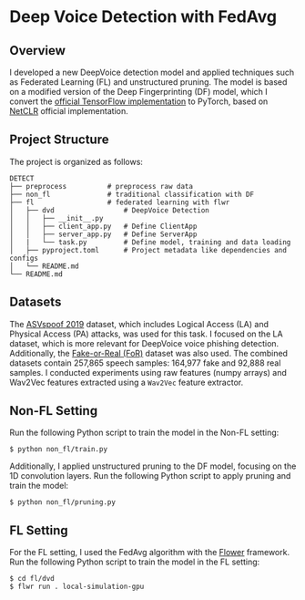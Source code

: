 # Deep Voice Detection with FedAvg


## Overview
I developed a new DeepVoice detection model and applied techniques such as Federated Learning (FL) and unstructured pruning. The model is based on a modified version of the Deep Fingerprinting (DF) model, which I convert the [official TensorFlow implementation](https://dl.acm.org/doi/10.1145/3243734.3243768) to PyTorch, based on [NetCLR](https://github.com/SPIN-UMass/Realistic-Website-Fingerprinting-By-Augmenting-Network-Traces/blob/main/artifacts/src/NetCLR/pre-training.ipynb) official implementation.

## Project Structure
The project is organized as follows:

```
DETECT
├── preprocess			# preprocess raw data
├── non_fl				# traditional classification with DF
├── fl					# federated learning with flwr
│   ├── dvd					# DeepVoice Detection
│   │	├── __init__.py
│   │	├── client_app.py   # Define ClientApp
│   │	├── server_app.py   # Define ServerApp
│   |	└── task.py         # Define model, training and data loading
│	├── pyproject.toml      # Project metadata like dependencies and configs
│	└── README.md
└── README.md
```


## Datasets
The [ASVspoof 2019](https://www.asvspoof.org/index2019.html) dataset, which includes Logical Access (LA) and Physical Access (PA) attacks, was used for this task. I focused on the LA dataset, which is more relevant for DeepVoice voice phishing detection. Additionally, the [Fake-or-Real (FoR)](https://www.kaggle.com/datasets/mohammedabdeldayem/the-fake-or-real-dataset/data) dataset was also used. The combined datasets contain 257,865 speech samples: 164,977 fake and 92,888 real samples. I conducted experiments using raw features (numpy arrays) and Wav2Vec features extracted using a `Wav2Vec` feature extractor.

## Non-FL Setting

Run the following Python script to train the model in the Non-FL setting:

```
$ python non_fl/train.py
```

Additionally, I applied unstructured pruning to the DF model, focusing on the 1D convolution layers. 
Run the following Python script to apply pruning and train the model:

```
$ python non_fl/pruning.py
```

## FL Setting
For the FL setting, I used the FedAvg algorithm with the [Flower](flower.ai) framework. 
Run the following Python script to train the model in the FL setting:

```
$ cd fl/dvd
$ flwr run . local-simulation-gpu
```

